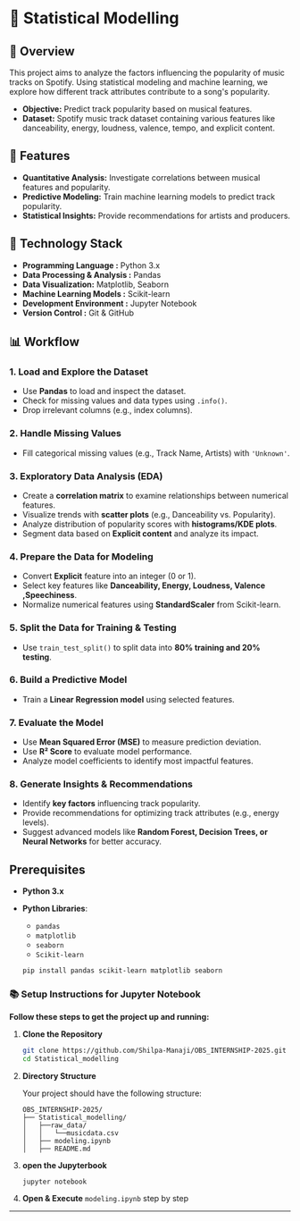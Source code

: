 # 🎵 Statistical Modelling

## 📖 Overview

This project aims to analyze the factors influencing the popularity of music tracks on Spotify. Using statistical modeling and machine learning, we explore how different track attributes contribute to a song's popularity.

- **Objective:** Predict track popularity based on musical features.
- **Dataset:** Spotify music track dataset containing various features like danceability, energy, loudness, valence, tempo, and explicit content.

## 📌 Features

- **Quantitative Analysis:** Investigate correlations between musical features and popularity.
- **Predictive Modeling:** Train machine learning models to predict track popularity.
- **Statistical Insights:** Provide recommendations for artists and producers.

## 📂 Technology Stack

- **Programming Language :** Python 3.x
- **Data Processing & Analysis :** Pandas
- **Data Visualization:** Matplotlib, Seaborn
- **Machine Learning Models :** Scikit-learn
- **Development Environment :** Jupyter Notebook
- **Version Control :** Git & GitHub

## 📊 Workflow

### 1. Load and Explore the Dataset

- Use **Pandas** to load and inspect the dataset.
- Check for missing values and data types using `.info()`.
- Drop irrelevant columns (e.g., index columns).

### 2. Handle Missing Values

- Fill categorical missing values (e.g., Track Name, Artists) with `'Unknown'`.

### 3. Exploratory Data Analysis (EDA)

- Create a **correlation matrix** to examine relationships between numerical features.
- Visualize trends with **scatter plots** (e.g., Danceability vs. Popularity).
- Analyze distribution of popularity scores with **histograms/KDE plots**.
- Segment data based on **Explicit content** and analyze its impact.

### 4. Prepare the Data for Modeling

- Convert **Explicit** feature into an integer (0 or 1).
- Select key features like **Danceability, Energy, Loudness, Valence ,Speechiness**.
- Normalize numerical features using **StandardScaler** from Scikit-learn.

### 5. Split the Data for Training & Testing

- Use `train_test_split()` to split data into **80% training and 20% testing**.

### 6. Build a Predictive Model

- Train a **Linear Regression model** using selected features.

### 7. Evaluate the Model

- Use **Mean Squared Error (MSE)** to measure prediction deviation.
- Use **R² Score** to evaluate model performance.
- Analyze model coefficients to identify most impactful features.

### 8. Generate Insights & Recommendations

- Identify **key factors** influencing track popularity.
- Provide recommendations for optimizing track attributes (e.g., energy levels).
- Suggest advanced models like **Random Forest, Decision Trees, or Neural Networks** for better accuracy.

## Prerequisites

- **Python 3.x**
- **Python Libraries**:

  - `pandas`
  - `matplotlib`
  - `seaborn`
  - `Scikit-learn`

  ```bash
  pip install pandas scikit-learn matplotlib seaborn
  ```

### 📚 Setup Instructions for Jupyter Notebook

**Follow these steps to get the project up and running:**

1. **Clone the Repository**

   ```bash
   git clone https://github.com/Shilpa-Manaji/OBS_INTERNSHIP-2025.git
   cd Statistical_modelling
   ```

2. **Directory Structure**

   Your project should have the following structure:

   ```
   OBS_INTERNSHIP-2025/
   ├── Statistical_modelling/
   │   ├──raw_data/
   │   │   └──musicdata.csv
   │   ├── modeling.ipynb
   │   ├── README.md
   ```

3. **open the Jupyterbook**

   ```
   jupyter notebook
   ```

4. **Open & Execute** `modeling.ipynb` step by step

---
